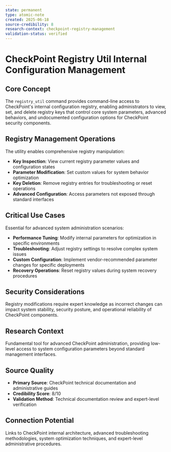 ```yaml
---
state: permanent
type: atomic-note
created: 2025-06-18
source-credibility: 8
research-context: checkpoint-registry-management
validation-status: verified
---
```


# CheckPoint Registry Util Internal Configuration Management

## Core Concept
The `registry_util` command provides command-line access to CheckPoint's internal configuration registry, enabling administrators to view, set, and delete registry keys that control core system parameters, advanced behaviors, and undocumented configuration options for CheckPoint security components.

## Registry Management Operations
The utility enables comprehensive registry manipulation:
- **Key Inspection**: View current registry parameter values and configuration states
- **Parameter Modification**: Set custom values for system behavior optimization
- **Key Deletion**: Remove registry entries for troubleshooting or reset operations
- **Advanced Configuration**: Access parameters not exposed through standard interfaces

## Critical Use Cases
Essential for advanced system administration scenarios:
- **Performance Tuning**: Modify internal parameters for optimization in specific environments
- **Troubleshooting**: Adjust registry settings to resolve complex system issues
- **Custom Configuration**: Implement vendor-recommended parameter changes for specific deployments
- **Recovery Operations**: Reset registry values during system recovery procedures

## Security Considerations
Registry modifications require expert knowledge as incorrect changes can impact system stability, security posture, and operational reliability of CheckPoint components.

## Research Context
Fundamental tool for advanced CheckPoint administration, providing low-level access to system configuration parameters beyond standard management interfaces.

## Source Quality
- **Primary Source**: CheckPoint technical documentation and administrative guides
- **Credibility Score**: 8/10
- **Validation Method**: Technical documentation review and expert-level verification

## Connection Potential
Links to CheckPoint internal architecture, advanced troubleshooting methodologies, system optimization techniques, and expert-level administrative procedures.